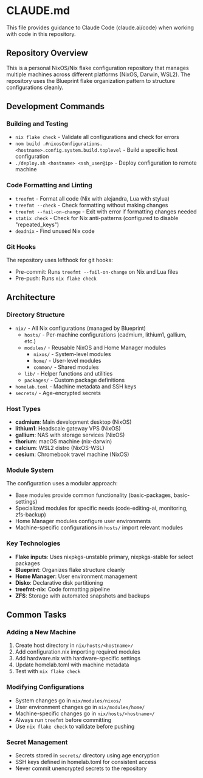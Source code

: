 # CLAUDE.md

This file provides guidance to Claude Code (claude.ai/code) when working with code in this repository.

## Repository Overview

This is a personal NixOS/Nix flake configuration repository that manages multiple machines across different platforms (NixOS, Darwin, WSL2). The repository uses the Blueprint flake organization pattern to structure configurations cleanly.

## Development Commands

### Building and Testing
- `nix flake check` - Validate all configurations and check for errors
- `nom build .#nixosConfigurations.<hostname>.config.system.build.toplevel` - Build a specific host configuration
- `./deploy.sh <hostname> <ssh_user@ip>` - Deploy configuration to remote machine

### Code Formatting and Linting
- `treefmt` - Format all code (Nix with alejandra, Lua with stylua)
- `treefmt --check` - Check formatting without making changes
- `treefmt --fail-on-change` - Exit with error if formatting changes needed
- `statix check` - Check for Nix anti-patterns (configured to disable "repeated_keys")
- `deadnix` - Find unused Nix code

### Git Hooks
The repository uses lefthook for git hooks:
- Pre-commit: Runs `treefmt --fail-on-change` on Nix and Lua files
- Pre-push: Runs `nix flake check`

## Architecture

### Directory Structure
- `nix/` - All Nix configurations (managed by Blueprint)
  - `hosts/` - Per-machine configurations (cadmium, lithium1, gallium, etc.)
  - `modules/` - Reusable NixOS and Home Manager modules
    - `nixos/` - System-level modules
    - `home/` - User-level modules  
    - `common/` - Shared modules
  - `lib/` - Helper functions and utilities
  - `packages/` - Custom package definitions
- `homelab.toml` - Machine metadata and SSH keys
- `secrets/` - Age-encrypted secrets

### Host Types
- **cadmium**: Main development desktop (NixOS)
- **lithium1**: Headscale gateway VPS (NixOS) 
- **gallium**: NAS with storage services (NixOS)
- **thorium**: macOS machine (nix-darwin)
- **calcium**: WSL2 distro (NixOS-WSL)
- **cesium**: Chromebook travel machine (NixOS)

### Module System
The configuration uses a modular approach:
- Base modules provide common functionality (basic-packages, basic-settings)
- Specialized modules for specific needs (code-editing-ai, monitoring, zfs-backup)
- Home Manager modules configure user environments
- Machine-specific configurations in `hosts/` import relevant modules

### Key Technologies
- **Flake inputs**: Uses nixpkgs-unstable primary, nixpkgs-stable for select packages
- **Blueprint**: Organizes flake structure cleanly
- **Home Manager**: User environment management
- **Disko**: Declarative disk partitioning
- **treefmt-nix**: Code formatting pipeline
- **ZFS**: Storage with automated snapshots and backups

## Common Tasks

### Adding a New Machine
1. Create host directory in `nix/hosts/<hostname>/`
2. Add configuration.nix importing required modules
3. Add hardware.nix with hardware-specific settings
4. Update homelab.toml with machine metadata
5. Test with `nix flake check`

### Modifying Configurations
- System changes go in `nix/modules/nixos/`
- User environment changes go in `nix/modules/home/`
- Machine-specific changes go in `nix/hosts/<hostname>/`
- Always run `treefmt` before committing
- Use `nix flake check` to validate before pushing

### Secret Management
- Secrets stored in `secrets/` directory using age encryption
- SSH keys defined in homelab.toml for consistent access
- Never commit unencrypted secrets to the repository